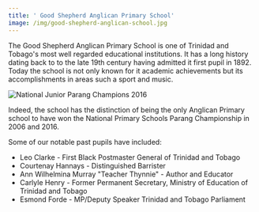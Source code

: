 ```yaml
---
title: ' Good Shepherd Anglican Primary School'
image: /img/good-shepherd-anglican-school.jpg
---
```

The Good Shepherd Anglican Primary School is one of Trinidad and Tobago's most well regarded educational institutions. It has a long history dating back to to the late 19th century having admitted it first pupil in 1892. Today the school is not only known for it academic achievements but its accomplishments in areas such a sport and music.

![National Junior Parang Champions 2016](/img/good-shepherd-school-naptt-parang-winners-2016.jpg)

Indeed, the school has the distinction of being the only Anglican Primary school to have won the National Primary Schools Parang Championship in 2006 and 2016.

Some of our notable past pupils have included:

* Leo Clarke - First Black Postmaster General of Trinidad and Tobago
* Courtenay Hannays - Distinguished Barrister
* Ann Wilhelmina Murray "Teacher Thynnie" - Author and Educator
* Carlyle Henry - Former Permanent Secretary, Ministry of Education of Trinidad and Tobago
* Esmond Forde - MP/Deputy Speaker Trinidad and Tobago Parliament
